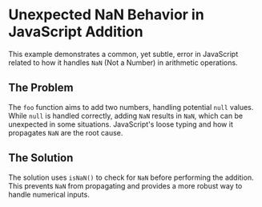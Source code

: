 # Unexpected NaN Behavior in JavaScript Addition

This example demonstrates a common, yet subtle, error in JavaScript related to how it handles `NaN` (Not a Number) in arithmetic operations.

## The Problem

The `foo` function aims to add two numbers, handling potential `null` values. While `null` is handled correctly, adding `NaN` results in `NaN`, which can be unexpected in some situations.  JavaScript's loose typing and how it propagates `NaN` are the root cause.

## The Solution

The solution uses `isNaN()` to check for `NaN` before performing the addition. This prevents `NaN` from propagating and provides a more robust way to handle numerical inputs.